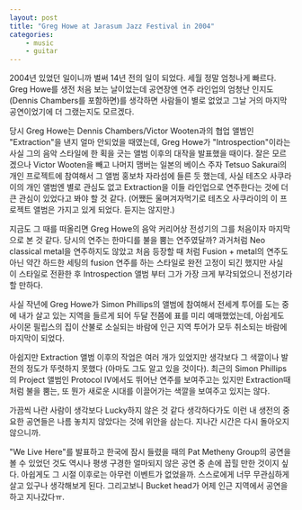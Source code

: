 ```yaml
---
layout: post
title: "Greg Howe at Jarasum Jazz Festival in 2004"
categories:
    - music
    - guitar
---
```


2004년 있었던 일이니까 벌써 14년 전의 일이 되었다. 세월 정말 엄청나게 빠르다. Greg Howe를 생전 처음 보는 날이었는데 공연장엔 연주 라인업의 엄청난 인지도 (Dennis Chambers를 포함하면)를 생각하면 사람들이 별로 없었고 그날 거의 마지막 공연이었기에 더 그랬는지도 모르겠다.

당시 Greg Howe는 Dennis Chambers/Victor Wooten과의 협업 앨범인 "Extraction"을 낸지 얼마 안되었을 때였는데, Greg Howe가 "Introspection"이라는 사실 그의 음악 스타일에 한 획을 긋는 앨범 이후의 대작을 발표했을 때이다. 잘은 모르겠으나 Victor Wooten을 빼고 나머지 맴버는 일본의 베이스 주자 Tetsuo Sakurai의 개인 프로젝트에 참여해서 그 앨범 홍보차 자라섬에 들른 듯 했는데, 사실 테츠오 사쿠라이의 개인 앨범엔 별로 관심도 없고 Extraction을 이들 라인업으로 연주한다는 것에 더 큰 관심이 있었다고 봐야 할 것 같다. (어쨌든 울며겨자먹기로 테츠오 사쿠라이의 이 프로젝트 앨범은 가지고 있게 되었다. 듣지는 않지만.)

지금도 그 때를 떠올리면 Greg Howe의 음악 커리어상 전성기의 그를 처음이자 마지막으로 본 것 같다. 당시의 연주는 한마디를 불을 뿜는 연주였달까? 과거처럼 Neo classical metal을 연주하지도 않았고 처음 등장할 때 처럼 Fusion + metal의 연주도 아닌 약간 하드한 세팅의 fusion 연주를 하는 스타일로 완전 고정이 되긴 했지만 사실 이 스타일로 전환한 후 Introspection 앨범 부터 그가 가장 크게 부각되었으니 전성기라 할 만하다.

사실 작년에 Greg Howe가 Simon Phillips의 앨범에 참여해서 전세계 투어를 도는 중에 내가 살고 있는 지역을 들르게 되어 두달 전쯤에 표를 미리 예매했었는데, 아쉽게도 사이몬 필립스의 집이 산불로 소실되는 바람에 인근 지역 투어가 모두 취소되는 바람에 마지막이 되었다.

아쉽지만 Extraction 앨범 이후의 작업은 여러 개가 있었지만 생각보다 그 색깔이나 발전의 정도가 뚜렷하지 못했다 (아마도 그도 알고 있을 것이다). 최근의 Simon Phillips의 Project 앨범인 Protocol IV에서도 뛰어난 연주를 보여주고는 있지만 Extraction때 처럼 불을 뿜는, 또 뭔가 새로운 시대를 이끌어가는 색깔을 보여주고 있지는 않다.

가끔씩 나란 사람이 생각보다 Lucky하지 않은 것 같다 생각하다가도 이런 내 생전의 중요한 공연들은 나름 놓치지 않았다는 것에 위안을 삼는다. 지나간 시간은 다시 돌아오지 않으니까. 

"We Live Here"를 발표하고 한국에 잠시 들렸을 때의 Pat Metheny Group의 공연을 볼 수 있었던 것도 역시나 평생 구경한 얼마되지 않은 공연 중 손에 꼽힐 만한 것이지 싶다. 아쉽게도 그 시절 이후로는 아무런 이벤트가 없었을까. 스스로에게 너무 무관심하게 살고 있구나 생각해보게 된다. 그리고보니 Bucket head가 어제 인근 지역에서 공연을 하고 지나갔다ㅠ.